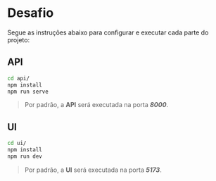 # Desafio

Segue as instruções abaixo para configurar e executar cada parte do projeto:

## API

```bash
cd api/
npm install
npm run serve
```

> Por padrão, a __API__ será executada na porta __*8000*__.

## UI

```bash
cd ui/
npm install
npm run dev
```

> Por padrão, a __UI__ será executada na porta __*5173*__.

